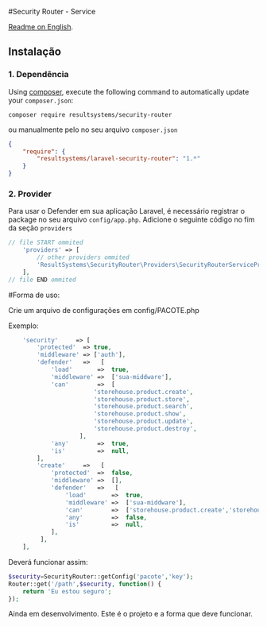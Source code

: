 #Security Router - Service

[Readme on English](https://github.com/resultsystems/laravel-security-router/blob/master/README.md).

## Instalação

### 1. Dependência

Using <a href="https://getcomposer.org/" target="_blank">composer</a>, execute the following command to automatically update your `composer.json`:

```shell
composer require resultsystems/security-router
```

ou manualmente pelo no seu arquivo `composer.json`

```json
{
    "require": {
        "resultsystems/laravel-security-router": "1.*"
    }
}
```

### 2. Provider

Para usar o Defender em sua aplicação Laravel, é necessário registrar o package no seu arquivo `config/app.php`. Adicione o seguinte código no fim da seção `providers`

```php
// file START ommited
    'providers' => [
        // other providers ommited
        'ResultSystems\SecurityRouter\Providers\SecurityRouterServiceProvider',
    ],
// file END ommited
```
#Forma de uso:

Crie um arquivo de configurações em config/PACOTE.php

Exemplo:

```php
    'security'     => [
        'protected'  => true,
        'middleware' => ['auth'],
        'defender'   =>   [
            'load'       =>  true,
            'middleware' =>  ['sua-middware'],
            'can'        =>  [
                        'storehouse.product.create',
                        'storehouse.product.store',
                        'storehouse.product.search',
                        'storehouse.product.show',
                        'storehouse.product.update',
                        'storehouse.product.destroy',
                    ],
            'any'        =>  true,
            'is'         =>  null,
        ],
        'create'     =>   [
            'protected'  =>  false,
            'middleware' =>  [],
            'defender'   =>   [
                'load'       =>  true,
                'middleware' =>  ['sua-middware'],
                'can'        =>  ['storehouse.product.create','storehouse.product.store'],
                'any'        =>  false,
                'is'         =>  null,
            ],
         ],
    ],
```

Deverá funcionar assim:

```php
$security=SecurityRouter::getConfig('pacote','key');
Router::get('/path',$security, function() {
    return 'Eu estou seguro';
});
```

Ainda em desenvolvimento. Este é o projeto e a forma que deve funcionar.